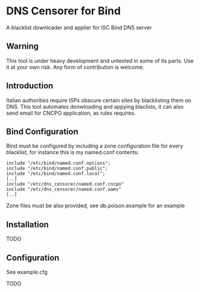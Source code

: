 # DNS Censorer for Bind
A blacklist downloader and applier for ISC Bind DNS server

## Warning
This tool is under heavy development and untested in some of its parts.
Use it at your own risk.
Any form of contribution is welcome.

## Introduction
Italian authorities require ISPs obscure certain sites by blacklisting them on DNS.
This tool automates donwloading and appying blaclists, it can also send email for CNCPO
application, as rules requires.

## Bind Configuration
Bind must be configured by including a zone configuration file for every blacklist, for instance this is my named.conf contents:

    include "/etc/bind/named.conf.options";
    include "/etc/bind/named.conf.public";
    include "/etc/bind/named.conf.local";
    [..]
    include "/etc/dns_censorer/named.conf.cncpo"
    include "/etc/dns_censorer/named.conf.aams"
    [..]

Zone files must be also provided, see db.poison.example for an example

## Installation
TODO

## Configuration
See example.cfg

TODO
